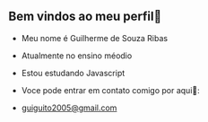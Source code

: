 ## Bem vindos ao meu perfil🤙

- Meu nome é Guilherme de Souza Ribas
- Atualmente no ensino méodio
- Estou estudando Javascript

- Voce pode entrar em contato comigo por aqui📧:
- guiguito2005@gmail.com
